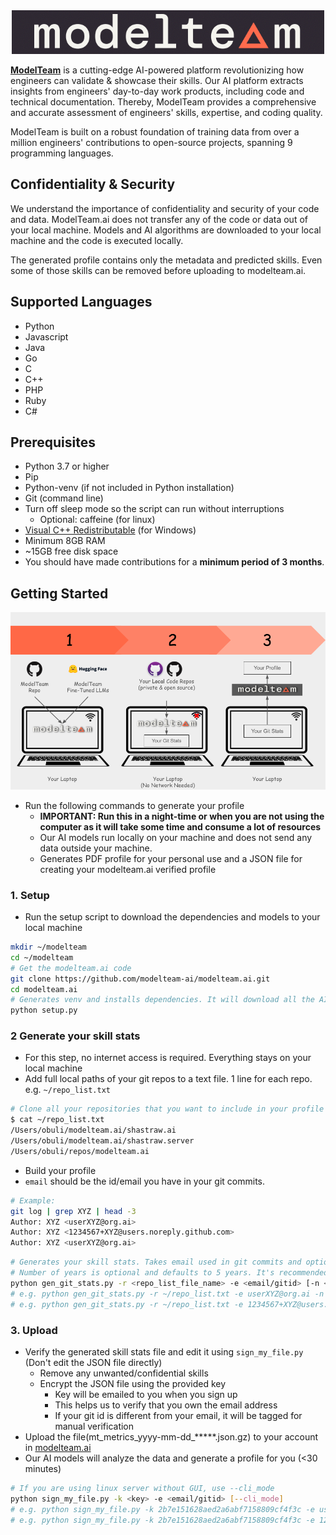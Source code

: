 <div align="center">
  <img src="images/modelteam_logo_blk.png" alt="modelteam">
</div>

**[ModelTeam](https://modelteam.ai)** is a cutting-edge AI-powered platform revolutionizing how engineers can validate & showcase their skills.
Our AI platform extracts insights from engineers' day-to-day work products, including code and technical documentation.
Thereby, ModelTeam provides a comprehensive and accurate assessment of engineers' skills, expertise, and coding quality.

ModelTeam is built on a robust foundation of training data from over a million engineers' contributions to open-source
projects, spanning 9 programming languages.

## Confidentiality & Security

We understand the importance of confidentiality and security of your code and data. ModelTeam.ai does not transfer any
of the code or data out of your local machine. Models and AI algorithms are downloaded to your local machine and the
code is executed locally.

The generated profile contains only the metadata and predicted skills. Even some of those skills can be removed before
uploading to modelteam.ai.

## Supported Languages

- Python
- Javascript
- Java
- Go
- C
- C++
- PHP
- Ruby
- C#

## Prerequisites

- Python 3.7 or higher
- Pip
- Python-venv (if not included in Python installation)
- Git (command line)
- Turn off sleep mode so the script can run without interruptions
    - Optional: caffeine (for linux)
- [Visual C++ Redistributable](https://learn.microsoft.com/en-us/cpp/windows/latest-supported-vc-redist?view=msvc-170) (for Windows)
- Minimum 8GB RAM
- ~15GB free disk space
- You should have made contributions for a **minimum period of 3 months**.

## Getting Started

![Getting Started](images/getting_started.png)

- Run the following commands to generate your profile
    - **IMPORTANT: Run this in a night-time or when you are not using the computer as it will take some time and consume
      a lot of resources**
    - Our AI models run locally on your machine and does not send any data outside your machine.
    - Generates PDF profile for your personal use and a JSON file for creating your modelteam.ai verified profile

### 1. Setup

- Run the setup script to download the dependencies and models to your local machine

```bash
mkdir ~/modelteam
cd ~/modelteam
# Get the modelteam.ai code
git clone https://github.com/modelteam-ai/modelteam.ai.git
cd modelteam.ai
# Generates venv and installs dependencies. It will download all the AI models
python setup.py
```

### 2 Generate your skill stats

- For this step, no internet access is required. Everything stays on your local machine
- Add full local paths of your git repos to a text file. 1 line for each repo. e.g. `~/repo_list.txt` 

```bash
# Clone all your repositories that you want to include in your profile if it's not already cloned
$ cat ~/repo_list.txt
/Users/obuli/modelteam.ai/shastraw.ai
/Users/obuli/modelteam.ai/shastraw.server
/Users/obuli/repos/modelteam.ai
```

- Build your profile
- `email` should be the id/email you have in your git commits.
```bash
# Example:
git log | grep XYZ | head -3
Author: XYZ <userXYZ@org.ai>
Author: XYZ <1234567+XYZ@users.noreply.github.com>
Author: XYZ <userXYZ@org.ai>
```

```bash
# Generates your skill stats. Takes email used in git commits and optionally number of years to consider
# Number of years is optional and defaults to 5 years. It's recommended to change it to number of years you want to look back in git history
python gen_git_stats.py -r <repo_list_file_name> -e <email/gitid> [-n <number_of_years_to_look_back>]
# e.g. python gen_git_stats.py -r ~/repo_list.txt -e userXYZ@org.ai -n 5
# e.g. python gen_git_stats.py -r ~/repo_list.txt -e 1234567+XYZ@users.noreply.github.com -n 5
```

### 3. Upload

- Verify the generated skill stats file and edit it using `sign_my_file.py` (Don't edit the JSON file directly)
    - Remove any unwanted/confidential skills
    - Encrypt the JSON file using the provided key
        - Key will be emailed to you when you sign up
        - This helps us to verify that you own the email address
        - If your git id is different from your email, it will be tagged for manual verification
- Upload the file(mt_metrics_yyyy-mm-dd_*****.json.gz) to your account in [modelteam.ai](https://app.modelteam.ai/jobs)
- Our AI models will analyze the data and generate a profile for you (<30 minutes)

```bash
# If you are using linux server without GUI, use --cli_mode
python sign_my_file.py -k <key> -e <email/gitid> [--cli_mode]
# e.g. python sign_my_file.py -k 2b7e151628aed2a6abf7158809cf4f3c -e userXYZ@org.ai # For MacOS/Windows
# e.g. python sign_my_file.py -k 2b7e151628aed2a6abf7158809cf4f3c -e 1234567+XYZ@users.noreply.github.com --cli_mode # For Linux
```

